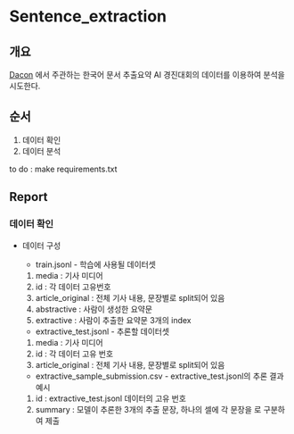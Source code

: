 # Sentence_extraction

## 개요
[Dacon](https://dacon.io/competitions/official/235671/overview/) 에서 주관하는 한국어 문서 추출요약 AI 경진대회의 데이터를 이용하여 분석을 시도한다.

## 순서
1. 데이터 확인
2. 데이터 분석

to do : make requirements.txt 


## Report
### 데이터 확인
* 데이터 구성

    * train.jsonl - 학습에 사용될 데이터셋
    1. media : 기사 미디어
    2. id : 각 데이터 고유번호
    3. article_original : 전체 기사 내용, 문장별로 split되어 있음
    4. abstractive : 사람이 생성한 요약문
    5. extractive : 사람이 추출한 요약문 3개의 index

    * extractive_test.jsonl - 추론할 데이터셋
    1. media : 기사 미디어
    2. id : 각 데이터 고유 번호
    3. article_original : 전체 기사 내용, 문장별로 split되어 있음


    * extractive_sample_submission.csv - extractive_test.jsonl의 추론 결과예시
    1. id : extractive_test.jsonl 데이터의 고유 번호
    2. summary : 모델이 추론한 3개의 추출 문장, 하나의 셀에 각 문장을 로 구분하여 제출